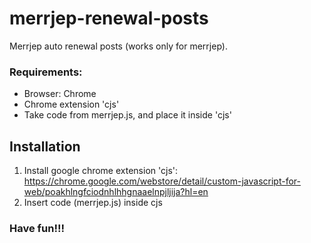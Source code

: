 # merrjep-renewal-posts

Merrjep auto renewal posts (works only for merrjep).

### Requirements: ###

* Browser: Chrome
* Chrome extension 'cjs'
* Take code from merrjep.js, and place it inside 'cjs'

## Installation ## 

1. Install google chrome extension 'cjs': https://chrome.google.com/webstore/detail/custom-javascript-for-web/poakhlngfciodnhlhhgnaaelnpjljija?hl=en
2. Insert code (merrjep.js) inside cjs

 ### Have fun!!! ###